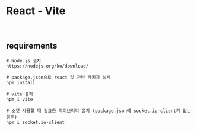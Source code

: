 # React - Vite

<br>

## requirements
```
# Node.js 설치
https://nodejs.org/ko/download/

# package.json으로 react 및 관련 패키지 설치
npm install

# vite 설치
npm i vite

# 소켓 사용할 때 필요한 라이브러리 설치 (package.json에 socket.io-client가 없는 경우)
npm i socket.io-client
```
